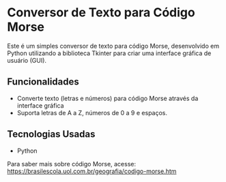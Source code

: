 # Conversor de Texto para Código Morse

Este é um simples conversor de texto para código Morse, desenvolvido em Python utilizando a biblioteca Tkinter para criar uma interface gráfica de usuário (GUI).

## Funcionalidades

- Converte texto (letras e números) para código Morse através da interface gráfica
- Suporta letras de A a Z, números de 0 a 9 e espaços.

## Tecnologias Usadas

- Python

Para saber mais sobre código Morse, acesse: https://brasilescola.uol.com.br/geografia/codigo-morse.htm
